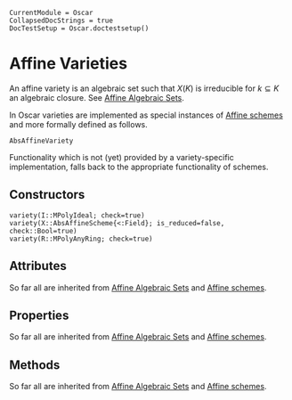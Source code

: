 ```@meta
CurrentModule = Oscar
CollapsedDocStrings = true
DocTestSetup = Oscar.doctestsetup()
```

# Affine Varieties
An affine variety is an algebraic set such that $X(K)$ is irreducible for $k \subseteq K$ an algebraic closure.
See [Affine Algebraic Sets](@ref).

In Oscar varieties are implemented as special instances of [Affine schemes](@ref) and more formally defined as follows.
```@docs
AbsAffineVariety
```
Functionality which is not (yet) provided by a variety-specific implementation, falls back to the appropriate functionality of schemes.

## Constructors
```@docs
variety(I::MPolyIdeal; check=true)
variety(X::AbsAffineScheme{<:Field}; is_reduced=false, check::Bool=true)
variety(R::MPolyAnyRing; check=true)
```

## Attributes
So far all are inherited from [Affine Algebraic Sets](@ref) and [Affine schemes](@ref).

## Properties
So far all are inherited from [Affine Algebraic Sets](@ref) and [Affine schemes](@ref).

## Methods
So far all are inherited from [Affine Algebraic Sets](@ref) and [Affine schemes](@ref).

